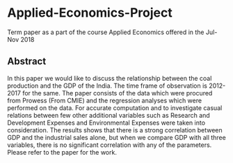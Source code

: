 # Applied-Economics-Project
Term paper as a part of the course Applied Economics offered in the Jul-Nov 2018 
## Abstract
In this paper we would like to discuss the relationship between the coal production and the GDP of the India. The time frame of observation is 2012-2017 for the same. The paper consists of the data which were procured from Prowess (From CMIE) and the regression analyses which were performed on the data. For accurate computation and to investigate casual relations between few other additional variables such as Research and Development Expenses and Environmental Expenses were taken into consideration. The results shows that there is a strong correlation between GDP and the industrial sales alone, but when we compare GDP with all three variables, there is no significant correlation with any of the parameters. Please refer to the paper for the work. 

